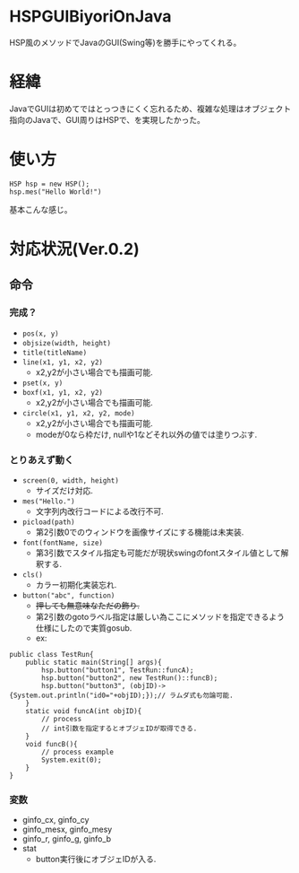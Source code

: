 # HSPGUIBiyoriOnJava
HSP風のメソッドでJavaのGUI(Swing等)を勝手にやってくれる。

# 経緯
JavaでGUIは初めてではとっつきにくく忘れるため、複雑な処理はオブジェクト指向のJavaで、GUI周りはHSPで、を実現したかった。

# 使い方
```
HSP hsp = new HSP();
hsp.mes("Hello World!")
```
基本こんな感じ。


# 対応状況(Ver.0.2)
## 命令
### 完成？
- ```pos(x, y)```
- ```objsize(width, height)```
- ```title(titleName)```
- ```line(x1, y1, x2, y2)```
  - x2,y2が小さい場合でも描画可能.
- ```pset(x, y)```
- ```boxf(x1, y1, x2, y2)```
  - x2,y2が小さい場合でも描画可能.
- ```circle(x1, y1, x2, y2, mode)```
  - x2,y2が小さい場合でも描画可能.
  - modeが0なら枠だけ, nullや1などそれ以外の値では塗りつぶす.
### とりあえず動く
- ```screen(0, width, height)```
  - サイズだけ対応.
- ```mes("Hello.")```
  - 文字列内改行コードによる改行不可.
- ```picload(path)```
  - 第2引数0でのウィンドウを画像サイズにする機能は未実装.
- ```font(fontName, size)```
  - 第3引数でスタイル指定も可能だが現状swingのfontスタイル値として解釈する.
- ```cls()```
  - カラー初期化実装忘れ.
- ```button("abc", function)```
  - ~~押しても無意味なただの飾り.~~
  - 第2引数のgotoラベル指定は厳しい為ここにメソッドを指定できるよう仕様にしたので実質gosub.
  - ex:
```
public class TestRun{
	public static main(String[] args){
		hsp.button("button1", TestRun::funcA);
		hsp.button("button2", new TestRun()::funcB);
		hsp.button("button3", (objID)->{System.out.println("id0="+objID);});// ラムダ式も勿論可能.
	}
	static void funcA(int objID){
		// process
		// int引数を指定するとオブジェIDが取得できる.
	}
	void funcB(){
		// process example
		System.exit(0);
	}
}
```

### 変数
- ginfo_cx, ginfo_cy
- ginfo_mesx, ginfo_mesy
- ginfo_r, ginfo_g, ginfo_b
- stat
  - button実行後にオブジェIDが入る.
